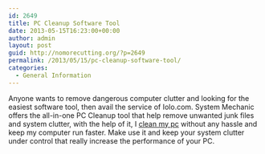 ```yaml
---
id: 2649
title: PC Cleanup Software Tool
date: 2013-05-15T16:23:00+00:00
author: admin
layout: post
guid: http://nomorecutting.org/?p=2649
permalink: /2013/05/15/pc-cleanup-software-tool/
categories:
  - General Information
---
```

Anyone wants to remove dangerous computer clutter and looking for the easiest software tool, then avail the service of Iolo.com. System Mechanic offers the all-in-one PC Cleanup tool that help remove unwanted junk files and system clutter, with the help of it, I [clean my pc](http://www.iolo.com/resources/articles/clean-out-system-clogging-clutter-with-pc-cleanup/) without any hassle and keep my computer run faster. Make use it and keep your system clutter under control that really increase the performance of your PC.